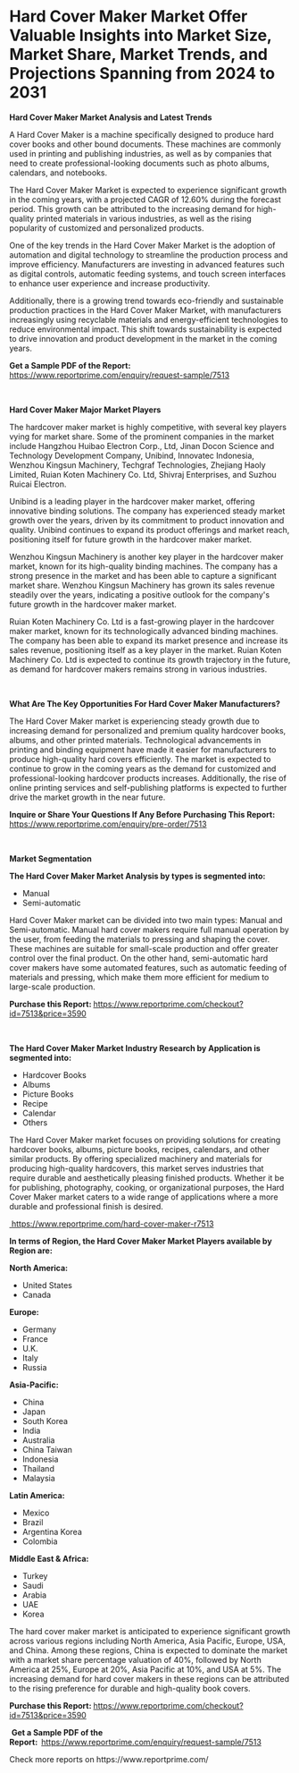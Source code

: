 <p><h1>Hard Cover Maker Market Offer Valuable Insights into Market Size, Market Share, Market Trends, and Projections Spanning from 2024 to 2031</h1></p><p><strong>Hard Cover Maker Market Analysis and Latest Trends</strong></p>
<p><p>A Hard Cover Maker is a machine specifically designed to produce hard cover books and other bound documents. These machines are commonly used in printing and publishing industries, as well as by companies that need to create professional-looking documents such as photo albums, calendars, and notebooks.</p><p>The Hard Cover Maker Market is expected to experience significant growth in the coming years, with a projected CAGR of 12.60% during the forecast period. This growth can be attributed to the increasing demand for high-quality printed materials in various industries, as well as the rising popularity of customized and personalized products.</p><p>One of the key trends in the Hard Cover Maker Market is the adoption of automation and digital technology to streamline the production process and improve efficiency. Manufacturers are investing in advanced features such as digital controls, automatic feeding systems, and touch screen interfaces to enhance user experience and increase productivity.</p><p>Additionally, there is a growing trend towards eco-friendly and sustainable production practices in the Hard Cover Maker Market, with manufacturers increasingly using recyclable materials and energy-efficient technologies to reduce environmental impact. This shift towards sustainability is expected to drive innovation and product development in the market in the coming years.</p></p>
<p><strong>Get a Sample PDF of the Report:&nbsp;</strong> <a href="https://www.reportprime.com/enquiry/request-sample/7513">https://www.reportprime.com/enquiry/request-sample/7513</a></p>
<p>&nbsp;</p>
<p><strong>Hard Cover Maker Major Market Players</strong></p>
<p><p>The hardcover maker market is highly competitive, with several key players vying for market share. Some of the prominent companies in the market include Hangzhou Huibao Electron Corp., Ltd, Jinan Docon Science and Technology Development Company, Unibind, Innovatec Indonesia, Wenzhou Kingsun Machinery, Techgraf Technologies, Zhejiang Haoly Limited, Ruian Koten Machinery Co. Ltd, Shivraj Enterprises, and Suzhou Ruicai Electron.</p><p>Unibind is a leading player in the hardcover maker market, offering innovative binding solutions. The company has experienced steady market growth over the years, driven by its commitment to product innovation and quality. Unibind continues to expand its product offerings and market reach, positioning itself for future growth in the hardcover maker market.</p><p>Wenzhou Kingsun Machinery is another key player in the hardcover maker market, known for its high-quality binding machines. The company has a strong presence in the market and has been able to capture a significant market share. Wenzhou Kingsun Machinery has grown its sales revenue steadily over the years, indicating a positive outlook for the company's future growth in the hardcover maker market.</p><p>Ruian Koten Machinery Co. Ltd is a fast-growing player in the hardcover maker market, known for its technologically advanced binding machines. The company has been able to expand its market presence and increase its sales revenue, positioning itself as a key player in the market. Ruian Koten Machinery Co. Ltd is expected to continue its growth trajectory in the future, as demand for hardcover makers remains strong in various industries.</p></p>
<p>&nbsp;</p>
<p><strong>What Are The Key Opportunities For Hard Cover Maker Manufacturers?</strong></p>
<p><p>The Hard Cover Maker market is experiencing steady growth due to increasing demand for personalized and premium quality hardcover books, albums, and other printed materials. Technological advancements in printing and binding equipment have made it easier for manufacturers to produce high-quality hard covers efficiently. The market is expected to continue to grow in the coming years as the demand for customized and professional-looking hardcover products increases. Additionally, the rise of online printing services and self-publishing platforms is expected to further drive the market growth in the near future.</p></p>
<p><strong>Inquire or Share Your Questions If Any Before Purchasing This Report:</strong> <a href="https://www.reportprime.com/enquiry/pre-order/7513">https://www.reportprime.com/enquiry/pre-order/7513</a></p>
<p>&nbsp;</p>
<p><strong>Market Segmentation</strong></p>
<p><strong>The Hard Cover Maker Market Analysis by types is segmented into:</strong></p>
<p><ul><li>Manual</li><li>Semi-automatic</li></ul></p>
<p><p>Hard Cover Maker market can be divided into two main types: Manual and Semi-automatic. Manual hard cover makers require full manual operation by the user, from feeding the materials to pressing and shaping the cover. These machines are suitable for small-scale production and offer greater control over the final product. On the other hand, semi-automatic hard cover makers have some automated features, such as automatic feeding of materials and pressing, which make them more efficient for medium to large-scale production.</p></p>
<p><strong>Purchase this Report:&nbsp;</strong><a href="https://www.reportprime.com/checkout?id=7513&price=3590">https://www.reportprime.com/checkout?id=7513&price=3590</a></p>
<p>&nbsp;</p>
<p><strong>The Hard Cover Maker Market Industry Research by Application is segmented into:</strong></p>
<p><ul><li>Hardcover Books</li><li>Albums</li><li>Picture Books</li><li>Recipe</li><li>Calendar</li><li>Others</li></ul></p>
<p><p>The Hard Cover Maker market focuses on providing solutions for creating hardcover books, albums, picture books, recipes, calendars, and other similar products. By offering specialized machinery and materials for producing high-quality hardcovers, this market serves industries that require durable and aesthetically pleasing finished products. Whether it be for publishing, photography, cooking, or organizational purposes, the Hard Cover Maker market caters to a wide range of applications where a more durable and professional finish is desired.</p></p>
<p><a href="https://www.reportprime.com/hard-cover-maker-r7513">&nbsp;https://www.reportprime.com/hard-cover-maker-r7513</a></p>
<p><strong>In terms of Region, the Hard Cover Maker Market Players available by Region are:</strong></p>
<p>
    <p> <strong> North America: </strong>
        <ul>
            <li>United States</li>
            <li>Canada</li>
        </ul>
        </p> 
    <p> <strong> Europe: </strong>
        <ul>
            <li>Germany</li>
            <li>France</li>
            <li>U.K.</li>
            <li>Italy</li>
            <li>Russia</li>
        </ul>
        </p> 
    <p> <strong> Asia-Pacific: </strong>
        <ul>
            <li>China</li>
            <li>Japan</li>
            <li>South Korea</li>
            <li>India</li>
            <li>Australia</li>
            <li>China Taiwan</li>
            <li>Indonesia</li>
            <li>Thailand</li>
            <li>Malaysia</li>
        </ul>
        </p> 
    <p> <strong> Latin America: </strong>
        <ul>
            <li>Mexico</li>
            <li>Brazil</li>
            <li>Argentina Korea</li>
            <li>Colombia</li>
        </ul>
        </p> 
    <p> <strong> Middle East & Africa: </strong>
        <ul>
            <li>Turkey</li>
            <li>Saudi</li>
            <li>Arabia</li>
            <li>UAE</li>
            <li>Korea</li>
        </ul>
    </p>
    </p>
<p><p>The hard cover maker market is anticipated to experience significant growth across various regions including North America, Asia Pacific, Europe, USA, and China. Among these regions, China is expected to dominate the market with a market share percentage valuation of 40%, followed by North America at 25%, Europe at 20%, Asia Pacific at 10%, and USA at 5%. The increasing demand for hard cover makers in these regions can be attributed to the rising preference for durable and high-quality book covers.</p></p>
<p><strong>Purchase this Report: </strong><a href="https://www.reportprime.com/checkout?id=7513&price=3590">https://www.reportprime.com/checkout?id=7513&price=3590</a></p>
<p>&nbsp;<strong>Get a Sample PDF of the Report:&nbsp;&nbsp;</strong><a href="https://www.reportprime.com/enquiry/request-sample/7513">https://www.reportprime.com/enquiry/request-sample/7513</a></p>
<p><strong></strong></p>
<p>Check more reports on https://www.reportprime.com/</p>